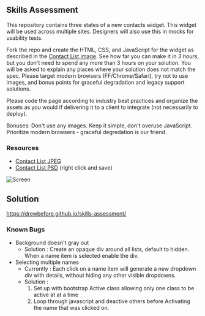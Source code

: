 ## Skills Assessment

This repository contains three states of a new contacts widget. This widget will be used across multiple sites. Designers will also use this in mocks for usability tests.

Fork the repo and create the HTML, CSS, and JavaScript for the widget as described in the [Contact List image](https://github.com/ff0000/skills-assessment/blob/master/contactListUpdated.jpg).  See how far you can make it in *3 hours*, but you don't need to spend any more than 3 hours on your solution. You will be asked to explain any places where your solution does not match the spec.  Please target modern browsers (FF/Chrome/Safari), try not to use images, and bonus points for graceful degradation and legacy support solutions.

Please code the page according to industry best practices and organize the assets as you would if delivering it to a client to integrate (not necessarily to deploy).

Bonuses: Don't use any images.  Keep it simple, don't overuse JavaScript.  Prioritize modern browsers - graceful degredation is our friend.

### Resources

* [Contact List JPEG](https://github.com/ff0000/skills-assessment/blob/master/contactListUpdated.jpg)
* [Contact List PSD](https://github.com/ff0000/skills-assessment/blob/master/contactListUpdated.psd?raw=true) (right click and save)

![Screen](https://github.com/ff0000/skills-assessment/raw/master/contactListUpdated.jpg)

## Solution

https://drewbefore.github.io/skills-assessment/

### Known Bugs

* Background doesn't gray out
    * Solution : Create an opaque div around all lists, default to hidden. When a name item is selected enable the div.
* Selecting multiple names
    * Currently : Each click on a name item will generate a new dropdown div with details, without hiding any other visible dropdowns.
    * Solution : 
        1. Set up with bootstrap Active class allowing only one class to be active at at a time
        2. Loop through javascript and deactive others before Activating the name that was clicked on.